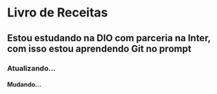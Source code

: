 # Livro de Receitas
## Estou estudando na DIO com parceria na Inter, com isso estou aprendendo Git no prompt
### Atualizando...
#### Mudando...
